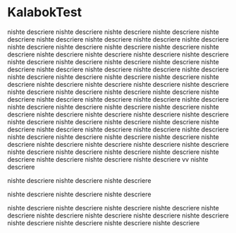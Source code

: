 KalabokTest
===========

nishte descriere nishte descriere nishte descriere nishte descriere nishte descriere nishte descriere nishte descriere nishte descriere nishte descriere nishte descriere nishte descriere nishte descriere nishte descriere nishte descriere nishte descriere nishte descriere nishte descriere nishte descriere nishte descriere nishte descriere nishte descriere nishte descriere nishte descriere nishte descriere nishte descriere nishte descriere nishte descriere nishte descriere nishte descriere nishte descriere nishte descriere nishte descriere nishte descriere nishte descriere nishte descriere nishte descriere nishte descriere nishte descriere nishte descriere nishte descriere nishte descriere nishte descriere nishte descriere nishte descriere nishte descriere nishte descriere nishte descriere nishte descriere nishte descriere nishte descriere nishte descriere nishte descriere nishte descriere nishte descriere nishte descriere nishte descriere nishte descriere nishte descriere nishte descriere nishte descriere nishte descriere nishte descriere nishte descriere nishte descriere nishte descriere nishte descriere nishte descriere nishte descriere nishte descriere nishte descriere nishte descriere nishte descriere nishte descriere nishte descriere nishte descriere nishte descriere nishte descriere nishte descriere nishte descriere nishte descriere vv
nishte descriere 

nishte descriere nishte descriere nishte descriere 

nishte descriere 
nishte descriere nishte descriere 



nishte descriere nishte descriere nishte descriere 
nishte descriere nishte descriere nishte descriere nishte descriere nishte descriere nishte descriere nishte descriere nishte descriere nishte descriere nishte descriere 
